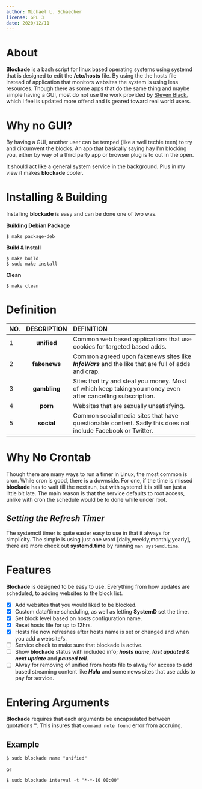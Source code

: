 ```yaml
---
author: Michael L. Schaecher
license: GPL 3
date: 2020/12/11
---
```


About
=====
**Blockade** is a bash script for linux based operating systems using systemd that is designed to edit the **/etc/hosts** file. By using the the hosts file instead of application that monitors websites the system is using less resources. Though there as some apps that do the same thing and maybe simple having a GUI, most do not use the work provided by [Steven Black](https://github.com/StevenBlack/hosts), which I feel is updated more offend and is geared toward real world users.

Why no GUI?
====================
By having a GUI, another user can be temped (like a well techie teen) to try and circumvent the blocks. An app that basically saying hay I'm blocking you, either by way of a third party app or browser plug is to out in the open.

It should act like a general system service in the background. Plus in my view it makes **blockade** cooler.

Installing & Building
=====================
Installing **blockade** is easy and can be done one of two was.

**Building Debian Package**
```
$ make package-deb
```
**Build & Install**
```
$ make build
$ sudo make install
```
**Clean**
```
$ make clean
```

Definition
==========
NO. | DESCRIPTION | DEFINITION
:-- | :---------: | :---------
1 | **unified** | Common web based applications that use cookies for targeted based adds.
2 | **fakenews** | Common agreed upon fakenews sites like **_InfoWars_** and the like that are full of adds and crap.
3 | **gambling** | Sites that try and steal you money. Most of which keep taking you money even after cancelling subscription.
4 | **porn** | Websites that are sexually unsatisfying.
5 | **social** | Common social media sites that have questionable content. Sadly this does not include Facebook or Twitter.

Why No Crontab
===========
Though there are many ways to run a timer in Linux, the most common is cron. While cron is good, there is a downside. For one, if the time is missed **blockade** has to wait till the next run, but with systemd it is still ran just a little bit late. The main reason is that the service defaults to root access, unlike with cron the schedule would be to done while under root.

_Setting the Refresh Timer_
-------------------------
The systemctl timer is quite easier easy to use in that it always for simplicity. The simple is using just one word [daily,weekly,monthly,yearly], there are more check out **systemd.time** by running ```man systemd.time```.

Features
========
**Blockade** is designed to be easy to use. Everything from how updates are scheduled, to adding websites to the block list.

- [x] Add websites that you would liked to be blocked.
- [x] Custom data/time scheduling, as well as letting **SystemD** set the time.
- [x] Set block level based on hosts configuration name.
- [x] Reset hosts file for up to 12hrs.
- [x] Hosts file now refreshes after hosts name is set or changed and when you add a website/s.
- [ ] Service check to make sure that blockade is active.
- [ ] Show **blockade** status with included info; **_hosts name_**, **_last updated_** & **_next update_** and **_paused tell_**.
- [ ] Alway for removing of unified from hosts file to alway for access to add based streaming content like **_Hulu_** and some news sites that use adds to pay for service.

Entering Arguments
==================
**Blockade** requires that each arguments be encapsulated between quotations **\"**. This insures that ```command note found``` error from accruing.

Example
-------

```
$ sudo blockade name "unified"
```
or
```
$ sudo blockade interval -t "*-*-10 00:00"
